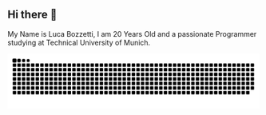 ## Hi there 👋

My Name is Luca Bozzetti, I am 20 Years Old and a passionate Programmer studying at Technical University of Munich.

![Contributions](https://github.com/lucabzt/lucabzt/blob/output/github-snake.svg%20dist/github-snake-dark.svg)
<!--
**lucabzt/lucabzt** is a ✨ _special_ ✨ repository because its `README.md` (this file) appears on your GitHub profile.

Here are some ideas to get you started:

- 🔭 I’m currently working on ...
- 🌱 I’m currently learning ...
- 👯 I’m looking to collaborate on ...
- 🤔 I’m looking for help with ...
- 💬 Ask me about ...
- 📫 How to reach me: ...
- 😄 Pronouns: ...
- ⚡ Fun fact: ...
-->
